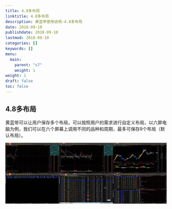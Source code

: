 ```yaml
---
title: 4.8多布局
linktitle: 4.8多布局
description: 黄蓝带使用说明-4.8多布局
date: 2018-09-10
publishdate: 2018-09-10
lastmod: 2018-09-10
categories: []
keywords: []
menu:
  main:
    parent: "s7"
    weight: 1
weight: 1
draft: false
toc: false
---
```



## 4.8多布局

黄蓝带可以让用户保存多个布局，可以按照用户的需求进行自定义布局，以六屏电脑为例，我们可以在六个屏幕上调用不同的品种和周期，最多可保存9个布局（默认布局）。

![](/assets/hld_duobuj.png)

